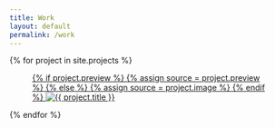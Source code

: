 ```yaml
---
title: Work
layout: default
permalink: /work
---
```

<section class="projects grid">
	{% for project in site.projects %}
	<a href="{% if project.link %}{{ project.link }}{% else %}{{ project.url }}{% endif %}" class="project">
		<figure class="project--image grid--col--full">
			{% if project.preview %}
				{% assign source = project.preview %}
			{% else %}
				{% assign source = project.image %}
			{% endif %}
			<img src="{{ source }}" srcset="{{ source | replace:'.','@2x.' }} 2x" alt="{{ project.title }}"/>
		</figure>
	</a>
	{% endfor %}
</section>